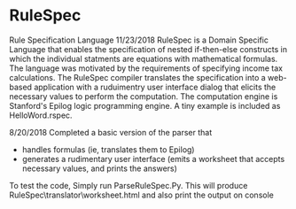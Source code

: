 # RuleSpec
Rule Specification Language
11/23/2018
RuleSpec is a Domain Specific Language that enables the specification of nested if-then-else constructs in which
the individual statments are equations with mathematical formulas.  The language was motivated by the requirements
of specifying income tax calculations.  The RuleSpec compiler translates the specification into a web-based 
application with a ruduimentry user interface dialog that elicits the necessary values to perform the computation.
The computation engine is Stanford's Epilog logic programming engine.  A tiny example is included as HelloWord.rspec.

8/20/2018
Completed a basic version of the parser that 
 - handles formulas (ie, translates them to Epilog)
 - generates a rudimentary user interface (emits a worksheet 
   that accepts necessary values, and prints the answers)

To test the code, Simply run ParseRuleSpec.Py. This will produce
RuleSpec\translator\worksheet.html and also print the output on 
console
